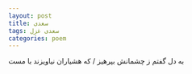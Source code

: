 ```yaml
---
layout: post
title: سعدی
tags: سعدی غزل
categories: poem
---
```


به دل گفتم ز چشمانش بپرهیز / که هشیاران نیاویزند با مست
